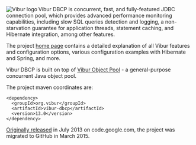 <img align="left" src="http://www.vibur.org/img/vibur-130x130.png" alt="Vibur logo"> 
Vibur DBCP is concurrent, fast, and fully-featured JDBC connection pool, which provides advanced performance 
monitoring capabilities, including slow SQL queries detection and logging, a non-starvation guarantee for 
application threads, statement caching, and Hibernate integration, among other features.

The project [home page](http://www.vibur.org/) contains a detailed explanation of all Vibur features and
configuration options, various configuration examples with Hibernate and Spring, and more.

Vibur DBCP is built on top of [Vibur Object Pool](https://github.com/vibur/vibur-object-pool) - a general-purpose 
concurrent Java object pool.

The project maven coordinates are:

```
<dependency>
  <groupId>org.vibur</groupId>
  <artifactId>vibur-dbcp</artifactId>
  <version>13.0</version>
</dependency>   
```

[Originally released](https://raw.githubusercontent.com/vibur/vibur-dbcp/master/CHANGELOG) in July 2013 on 
code.google.com, the project was migrated to GitHub in March 2015.
